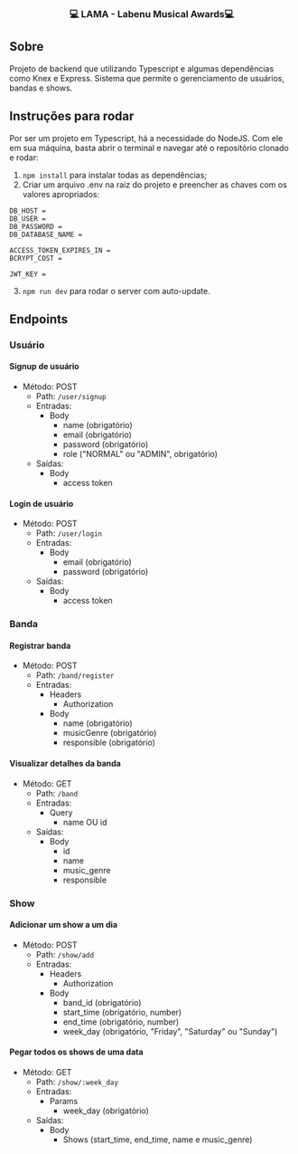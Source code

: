 ### <p align="center">💻 LAMA - Labenu Musical Awards💻</p>

## Sobre
Projeto de backend que utilizando Typescript e algumas dependências como Knex e Express. Sistema que permite o gerenciamento de usuários, bandas e shows.

## Instruções para rodar
Por ser um projeto em Typescript, há a necessidade do NodeJS. Com ele em sua máquina, basta abrir o terminal e navegar até o repositório clonado e rodar:

1. `npm install` para instalar todas as dependências;
2. Criar um arquivo .env na raiz do projeto e preencher as chaves com os valores apropriados:
```
DB_HOST =
DB_USER = 
DB_PASSWORD = 
DB_DATABASE_NAME = 

ACCESS_TOKEN_EXPIRES_IN = 
BCRYPT_COST = 

JWT_KEY = 
```

3. `npm run dev` para rodar o server com auto-update.

## Endpoints

### Usuário
#### Signup de usuário
* Método: POST
    * Path: `/user/signup`
    * Entradas:
        * Body 
            * name (obrigatório)
            * email (obrigatório)
            * password (obrigatório)
            * role ("NORMAL" ou "ADMIN", obrigatório)
    * Saídas:
        * Body
            * access token
            
#### Login de usuário
* Método: POST
    * Path: `/user/login`
    * Entradas:
        * Body 
            * email (obrigatório)
            * password (obrigatório)
    * Saídas:
        * Body
            * access token
            
### Banda            
#### Registrar banda
* Método: POST
    * Path: `/band/register`
    * Entradas:
       * Headers 
            * Authorization
        * Body 
            * name (obrigatório)
            * musicGenre (obrigatório)
            * responsible (obrigatório)

#### Visualizar detalhes da banda
* Método: GET
    * Path: `/band`
    * Entradas:
        * Query 
            * name OU id
    * Saídas:
        * Body
            * id
            * name
            * music_genre
            * responsible

### Show            
#### Adicionar um show a um dia
* Método: POST
    * Path: `/show/add`
    * Entradas:
       * Headers 
            * Authorization
        * Body 
            * band_id (obrigatório)
            * start_time (obrigatório, number)
            * end_time (obrigatório, number)
            * week_day (obrigatório, "Friday", "Saturday" ou "Sunday")

#### Pegar todos os shows de uma data
* Método: GET
    * Path: `/show/:week_day`
    * Entradas:
        * Params 
            * week_day (obrigatório)
    * Saídas:
        * Body
             * Shows (start_time, end_time, name e music_genre)

         

